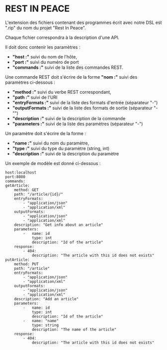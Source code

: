 ﻿REST IN PEACE
=============

L'extension des fichiers contenant des programmes écrit avec notre DSL est ".rip"  du nom du projet "Rest In Peace".

Chaque fichier correspondra à la description d'une API.

Il doit donc contenir les paramètres :
- **"host :"** suivi du nom de l'hôte,
- **"port :"** suivi du numéro de port
- **"commands :"** suivi de la liste des commandes REST.

Une commande REST doit s'écrire de la forme **"nom :"** suivi des paramètres ci-dessous :
- **"method :"** suivi du verbe REST correspondant,
- **"path :"** suivi de l'URI
- **"entryFormats :"** suivi de la liste des formats d'entrée (séparateur "-")
- **"outputFormats :"** suivi de la liste des formats de sortie (séparateur "-"")
- **"description :"** suivi de la description de la commande
- **"parameters :"** suivi de la liste des paramètres (séparateur "-")

Un paramètre doit s'écrire de la forme :
- **"name :"** suivi du nom du paramètre,
- **"type :"** suivi du type du paramètre (string, int)
- **"description :"** suivi de la description du paramètre


Un exemple de modèle est donné ci-dessous :


	host:localhost
	port:8080
	commands:
	getArticle:
		method: GET
		path: "/article/{id}/"
		entryFormats:
			- "application/json"
	  		- "application/xml"
	  	outputFormats:
	  		- "application/json"
	  		- "application/xml"
	  	description: "Get info about an article"
	  	parameters:
	  		-  	name: id
	  			type: int
	  			description: "Id of the article"
	  	response:
	  		- 404:
	  			description: "The article with this id does not exists"
	putArticle:
		method: PUT
		path: "/article"
		entryFormats:
			- "application/json"
	  		- "application/xml"
	  	outputFormats:
	  		- "application/json"
	  		- "application/xml"
	  	description: "Add an article"
	  	parameters:
	  		-  	name: id
	  			type: int
	  			description: "Id of the article"
	  		- 	name: "name"
	  			type: string
	  			description: "The name of the article"
	  	response:
	  		- 404:
	  			description: "The article with this id does not exists"
